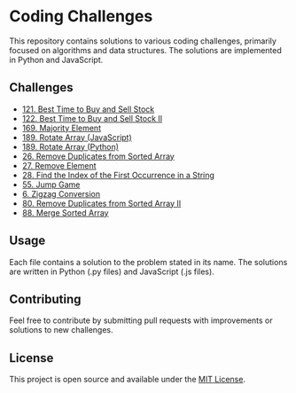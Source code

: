 # Coding Challenges

This repository contains solutions to various coding challenges, primarily focused on algorithms and data structures. The solutions are implemented in Python and JavaScript.

## Challenges

- [121. Best Time to Buy and Sell Stock](121.%20Best%20Time%20to%20Buy%20and%20Sell%20Stock.py)
- [122. Best Time to Buy and Sell Stock II](122.%20Best%20Time%20to%20Buy%20and%20Sell%20Stock%20II.py)
- [169. Majority Element](169.%20Majority%20Element.py)
- [189. Rotate Array (JavaScript)](189.%20Rotate%20Array.js)
- [189. Rotate Array (Python)](189.%20Rotate%20Array.py)
- [26. Remove Duplicates from Sorted Array](26.%20Remove%20Duplicates%20from%20Sorted%20Array.py)
- [27. Remove Element](27.%20Remove%20Element.py)
- [28. Find the Index of the First Occurrence in a String](28.%20Find%20the%20Index%20of%20the%20First%20Occurrence%20in%20a%20String.py)
- [55. Jump Game](55.%20Jump%20Game.py)
- [6. Zigzag Conversion](6.%20Zigzag%20Conversion.py)
- [80. Remove Duplicates from Sorted Array II](80.%20Remove%20Duplicates%20from%20Sorted%20Array%20II.py)
- [88. Merge Sorted Array](88.%20Merge%20Sorted%20Array.py)

## Usage

Each file contains a solution to the problem stated in its name. The solutions are written in Python (.py files) and JavaScript (.js files).

## Contributing

Feel free to contribute by submitting pull requests with improvements or solutions to new challenges.

## License

This project is open source and available under the [MIT License](LICENSE).